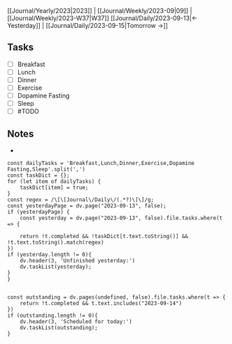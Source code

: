 [[Journal/Yearly/2023|2023]] | [[Journal/Weekly/2023-09|09]] |[[Journal/Weekly/2023-W37|W37]]
[[Journal/Daily/2023-09-13|<- Yesterday]] | [[Journal/Daily/2023-09-15|Tomorrow ->]]

## Tasks
- [ ] Breakfast
- [ ] Lunch
- [ ] Dinner
- [ ] Exercise
- [ ] Dopamine Fasting
- [ ] Sleep
- [ ] #TODO
## Notes
- 
```dataviewjs
const dailyTasks = 'Breakfast,Lunch,Dinner,Exercise,Dopamine Fasting,Sleep'.split(',')
const taskDict = {}; 
for (let item of dailyTasks) {
	taskDict[item] = true;
}
const regex = /\[\[Journal\/Daily\/(.*?)\]\]/g;
const yesterdayPage = dv.page("2023-09-13", false);
if (yesterdayPage) {
	const yesterday = dv.page("2023-09-13", false).file.tasks.where(t => {

	return !t.completed && !taskDict[t.text.toString()] && !t.text.toString().match(regex)
})
if (yesterday.length != 0){
	dv.header(3, 'Unfinished yesterday:')
	dv.taskList(yesterday);
}
}


const outstanding = dv.pages(undefined, false).file.tasks.where(t => {
	return !t.completed && t.text.includes("2023-09-14")
})
if (outstanding.length != 0){
	dv.header(3, 'Scheduled for today:')
	dv.taskList(outstanding);
} 

```

